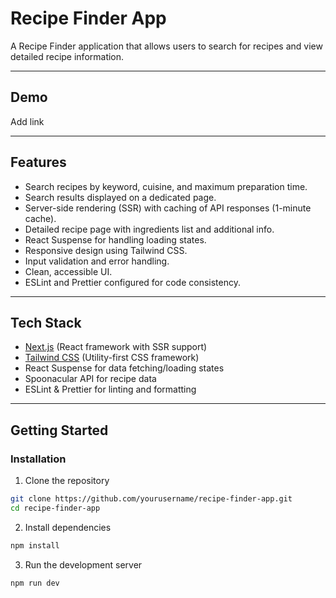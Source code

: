 # Recipe Finder App

A Recipe Finder application that allows users to search for recipes and view detailed recipe information.

---

## Demo

Add link

---

## Features

- Search recipes by keyword, cuisine, and maximum preparation time.
- Search results displayed on a dedicated page.
- Server-side rendering (SSR) with caching of API responses (1-minute cache).
- Detailed recipe page with ingredients list and additional info.
- React Suspense for handling loading states.
- Responsive design using Tailwind CSS.
- Input validation and error handling.
- Clean, accessible UI.
- ESLint and Prettier configured for code consistency.

---

## Tech Stack

- [Next.js](https://nextjs.org/) (React framework with SSR support)
- [Tailwind CSS](https://tailwindcss.com/) (Utility-first CSS framework)
- React Suspense for data fetching/loading states
- Spoonacular API for recipe data
- ESLint & Prettier for linting and formatting

---

## Getting Started

### Installation

1. Clone the repository

```bash
git clone https://github.com/yourusername/recipe-finder-app.git
cd recipe-finder-app
```

2. Install dependencies

```bash
npm install
```

3. Run the development server

```bash
npm run dev
```

